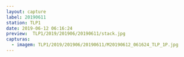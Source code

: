 ```yaml
---
layout: capture
label: 20190611
station: TLP1
date: 2019-06-12 06:16:24
preview:  TLP1/2019/201906/20190611/stack.jpg
capturas:
  - imagem: TLP1/2019/201906/20190611/M20190612_061624_TLP_1P.jpg
---
```

